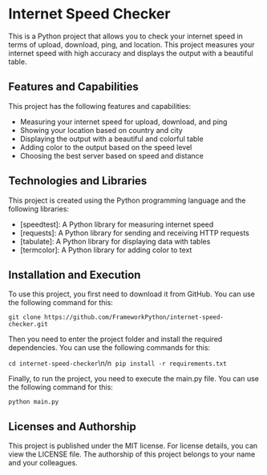 # Internet Speed Checker
This is a Python project that allows you to check your internet speed in terms of upload, download, ping, and location. This project measures your internet speed with high accuracy and displays the output with a beautiful table.

## Features and Capabilities
This project has the following features and capabilities:

- Measuring your internet speed for upload, download, and ping
- Showing your location based on country and city
- Displaying the output with a beautiful and colorful table
- Adding color to the output based on the speed level
- Choosing the best server based on speed and distance

## Technologies and Libraries
This project is created using the Python programming language and the following libraries:

- [speedtest]: A Python library for measuring internet speed
- [requests]: A Python library for sending and receiving HTTP requests
- [tabulate]: A Python library for displaying data with tables
- [termcolor]: A Python library for adding color to text

## Installation and Execution
To use this project, you first need to download it from GitHub. You can use the following command for this:

```git clone https://github.com/FrameworkPython/internet-speed-checker.git```

Then you need to enter the project folder and install the required dependencies. You can use the following commands for this:

```cd internet-speed-checker```\n/n
‌
```pip install -r requirements.txt```

Finally, to run the project, you need to execute the main.py file. You can use the following command for this:

```python main.py```

## Licenses and Authorship
This project is published under the MIT license. For license details, you can view the LICENSE file. The authorship of this project belongs to your name and your colleagues.


